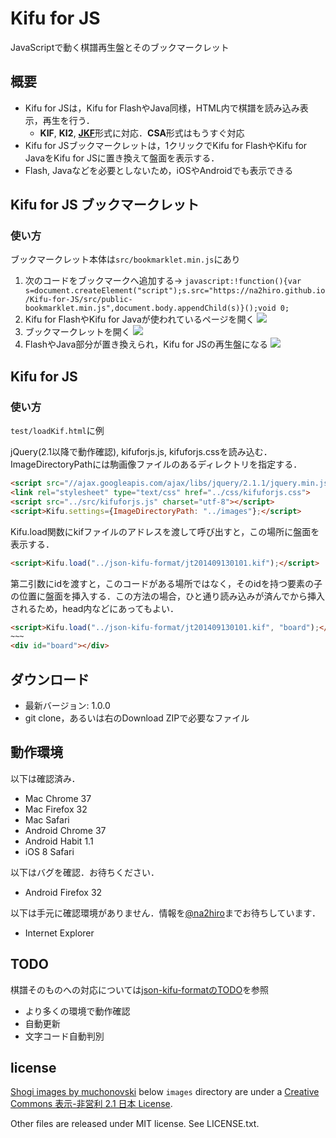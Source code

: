 # Kifu for JS
JavaScriptで動く棋譜再生盤とそのブックマークレット
## 概要
* Kifu for JSは，Kifu for FlashやJava同様，HTML内で棋譜を読み込み表示，再生を行う．
	* **KIF**, **KI2**, [**JKF**](https://github.com/na2hiro/json-kifu-format)形式に対応．**CSA**形式はもうすぐ対応
* Kifu for JSブックマークレットは，1クリックでKifu for FlashやKifu for JavaをKifu for JSに置き換えて盤面を表示する．	
* Flash, Javaなどを必要としないため，iOSやAndroidでも表示できる

## Kifu for JS ブックマークレット
### 使い方
ブックマークレット本体は`src/bookmarklet.min.js`にあり

1. 次のコードをブックマークへ追加する→
`javascript:!function(){var s=document.createElement("script");s.src="https://na2hiro.github.io/Kifu-for-JS/src/public-bookmarklet.min.js",document.body.appendChild(s)}();void 0;`
2. Kifu for FlashやKifu for Javaが使われているページを開く
![](https://na2hiro.github.io/Kifu-for-JS/readme-ss/1.png)
3. ブックマークレットを開く
![](https://na2hiro.github.io/Kifu-for-JS/readme-ss/2.png)
4. FlashやJava部分が置き換えられ，Kifu for JSの再生盤になる
![](https://na2hiro.github.io/Kifu-for-JS/readme-ss/3.png)

## Kifu for JS
### 使い方
`test/loadKif.html`に例

jQuery(2.1以降で動作確認), kifuforjs.js, kifuforjs.cssを読み込む．ImageDirectoryPathには駒画像ファイルのあるディレクトリを指定する．

```html
<script src="//ajax.googleapis.com/ajax/libs/jquery/2.1.1/jquery.min.js"></script>
<link rel="stylesheet" type="text/css" href="../css/kifuforjs.css">
<script src="../src/kifuforjs.js" charset="utf-8"></script>
<script>Kifu.settings={ImageDirectoryPath: "../images"};</script>
```

Kifu.load関数にkifファイルのアドレスを渡して呼び出すと，この場所に盤面を表示する．

```html
<script>Kifu.load("../json-kifu-format/jt201409130101.kif");</script>
```

第二引数にidを渡すと，このコードがある場所ではなく，そのidを持つ要素の子の位置に盤面を挿入する．この方法の場合，ひと通り読み込みが済んでから挿入されるため，head内などにあってもよい．

```html
<script>Kifu.load("../json-kifu-format/jt201409130101.kif", "board");</script>
~~~
<div id="board"></div>
```

## ダウンロード
* 最新バージョン: 1.0.0
* git clone，あるいは右のDownload ZIPで必要なファイル

## 動作環境
以下は確認済み．

* Mac Chrome 37
* Mac Firefox 32
* Mac Safari
* Android Chrome 37
* Android Habit 1.1
* iOS 8 Safari

以下はバグを確認．お待ちください．

* Android Firefox 32

以下は手元に確認環境がありません．情報を[@na2hiro](https://twitter.com)までお待ちしています．

* Internet Explorer

## TODO
棋譜そのものへの対応については[json-kifu-formatのTODO](https://github.com/na2hiro/json-kifu-format)を参照

* より多くの環境で動作確認
* 自動更新
* 文字コード自動判別

## license
[Shogi images by muchonovski](http://mucho.girly.jp/bona/) below `images` directory are under a [Creative Commons 表示-非営利 2.1 日本 License](http://creativecommons.org/licenses/by-nc/2.1/jp/).

Other files are released under MIT license. See LICENSE.txt.
